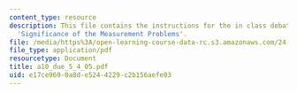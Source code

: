 ```yaml
---
content_type: resource
description: This file contains the instructions for the in class debate on the topic
  'Significance of the Measurement Problems'.
file: /media/https%3A/open-learning-course-data-rc.s3.amazonaws.com/24-111-philosophy-of-quantum-mechanics-spring-2005/e17ce9690a8de5244229c2b156aefe03_a10_due_5_4_05.pdf
file_type: application/pdf
resourcetype: Document
title: a10_due_5_4_05.pdf
uid: e17ce969-0a8d-e524-4229-c2b156aefe03
---
```

